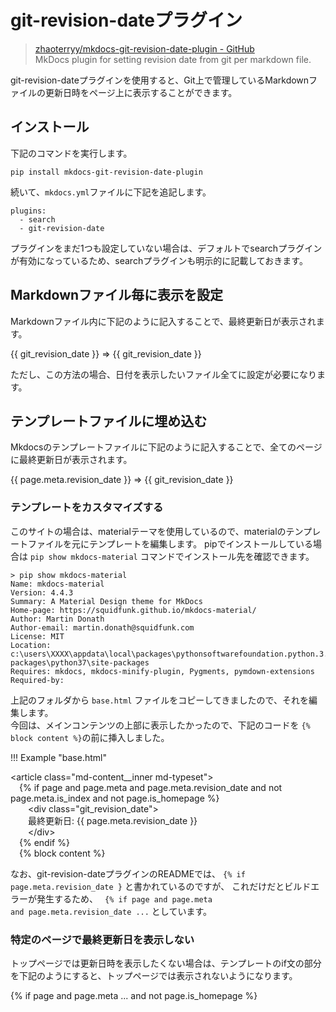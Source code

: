 # git-revision-dateプラグイン
> [zhaoterryy/mkdocs-git-revision-date-plugin - GitHub](https://github.com/zhaoterryy/mkdocs-git-revision-date-plugin)  
> MkDocs plugin for setting revision date from git per markdown file.  

git-revision-dateプラグインを使用すると、Git上で管理しているMarkdownファイルの更新日時をページ上に表示することができます。

## インストール
下記のコマンドを実行します。  
```
pip install mkdocs-git-revision-date-plugin
```

続いて、`mkdocs.yml`ファイルに下記を追記します。  
```
plugins:
  - search
  - git-revision-date
```

プラグインをまだ1つも設定していない場合は、デフォルトでsearchプラグインが有効になっているため、searchプラグインも明示的に記載しておきます。

## Markdownファイル毎に表示を設定
Markdownファイル内に下記のように記入することで、最終更新日が表示されます。

&#x7b;&#x7b; git_revision_date &#x7d;&#x7d; => {{ git_revision_date }}

ただし、この方法の場合、日付を表示したいファイル全てに設定が必要になります。

## テンプレートファイルに埋め込む

Mkdocsのテンプレートファイルに下記のように記入することで、全てのページに最終更新日が表示されます。  

&#x7b;&#x7b; page.meta.revision_date &#x7d;&#x7d; => {{ git_revision_date }}

### テンプレートをカスタマイズする

このサイトの場合は、materialテーマを使用しているので、materialのテンプレートファイルを元にテンプレートを編集します。
pipでインストールしている場合は `pip show mkdocs-material` コマンドでインストール先を確認できます。

```
> pip show mkdocs-material
Name: mkdocs-material
Version: 4.4.3
Summary: A Material Design theme for MkDocs
Home-page: https://squidfunk.github.io/mkdocs-material/
Author: Martin Donath
Author-email: martin.donath@squidfunk.com
License: MIT
Location: c:\users\XXXX\appdata\local\packages\pythonsoftwarefoundation.python.3.7_qbz5n2kfra8p0\localcache\local-packages\python37\site-packages
Requires: mkdocs, mkdocs-minify-plugin, Pygments, pymdown-extensions
Required-by:
```

上記のフォルダから `base.html` ファイルをコピーしてきましたので、それを編集します。  
今回は、メインコンテンツの上部に表示したかったので、下記のコードを 	<code>&#x7b;% block content %&#x7d;</code>の前に挿入しました。  

!!! Example "base.html"
	<div class="codehilite"><span class="nv">
	&#x3c;article class="md-content__inner md-typeset"&#x3e;  
	&emsp;&#x7b;% if page and page.meta and page.meta.revision_date and not page.meta.is_index and not page.is_homepage %&#x7d;  
	&emsp;&emsp;&#x3c;div class="git_revision_date"&#x3e;  
	&emsp;&emsp;最終更新日: &#x7b;&#x7b; page.meta.revision_date &#x7d;&#x7d;  
	&emsp;&emsp;&#x3c;/div&#x3e;  
	&emsp;&#x7b;% endif %&#x7d;  
	&emsp;&#x7b;% block content %&#x7d;  
	</span></div>

なお、git-revision-dateプラグインのREADMEでは、 <code>&#x7b;% if page.meta.revision_date &#x7d;</code> と書かれているのですが、
これだけだとビルドエラーが発生するため、 <code>&emsp;&#x7b;% if page and page.meta and page.meta.revision_date ...</code> としています。  

### 特定のページで最終更新日を表示しない
トップページでは更新日時を表示したくない場合は、テンプレートのif文の部分を下記のようにすると、トップページでは表示されないようになります。  
<div class="codehilite"><span class="nv">
&#x7b;% if page and page.meta ... <span class="mi">and not page.is_homepage</span> %&#x7d;  
</span></div>
